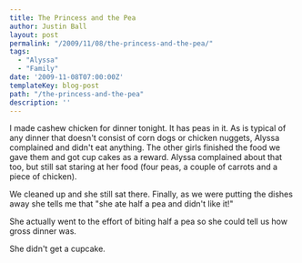 ```yaml
---
title: The Princess and the Pea
author: Justin Ball
layout: post
permalink: "/2009/11/08/the-princess-and-the-pea/"
tags:
  - "Alyssa"
  - "Family"
date: '2009-11-08T07:00:00Z'
templateKey: blog-post
path: "/the-princess-and-the-pea"
description: ''
---
```


I made cashew chicken for dinner tonight. It has peas in it. As is typical of any dinner that doesn't consist of corn dogs or chicken nuggets, Alyssa complained and didn't eat anything. The other girls finished the food we gave them and got cup cakes as a reward. Alyssa complained about that too, but still sat staring at her food (four peas, a couple of carrots and a piece of chicken).

We cleaned up and she still sat there. Finally, as we were putting the dishes away she tells me that "she ate half a pea and didn't like it!"

She actually went to the effort of biting half a pea so she could tell us how gross dinner was.

She didn't get a cupcake.
